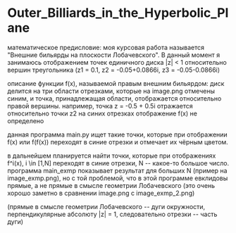 # Outer_Billiards_in_the_Hyperbolic_Plane

математическое предисловие: моя курсовая работа называется "Внешние бильярды на плоскости Лобачевского". В данный момент я занимаюсь отображением точек единичного диска |z| < 1 относительно вершин треугольника (z1 = 0.1, z2 = -0.05+0.0866i, z3 = -0.05-0.0866i)

описание функции f(x), называемой правым внешним бильярдом: диск делится на три области отрезками, которые на image.png отмечены синим, и точка, принадлежащая области, отображается относительно правой вершины. например, точка z = -0.5 + 0.5i отражается относительно точки z2
на синих отрезках отображение f(x) не определено

данная программа main.py ищет такие точки, которые при отображении f(x) или f(f(x)) переходят в синие отрезки и отмечает их чёрным цветом. 

в дальнейшем планируется найти точки, которые при отображениях f^i(x), i \in [1,N] переходят в синие отрезки, N -- какое-то большое число. программа main_exmp показывает результат для больших N (пример на image_exmp.png), но с той проблемой, что в этой программе евклидовы прямые, а не прямые в смысле геометрии Лобачевского (это очень хорошо заметно в сравнении image.png с image_exmp_2.png)

(прямые в смысле геометрии Лобачевского -- дуги окружности, перпендикулярные абсолюту |z| = 1, следовательно отрезки -- часть дуги)
